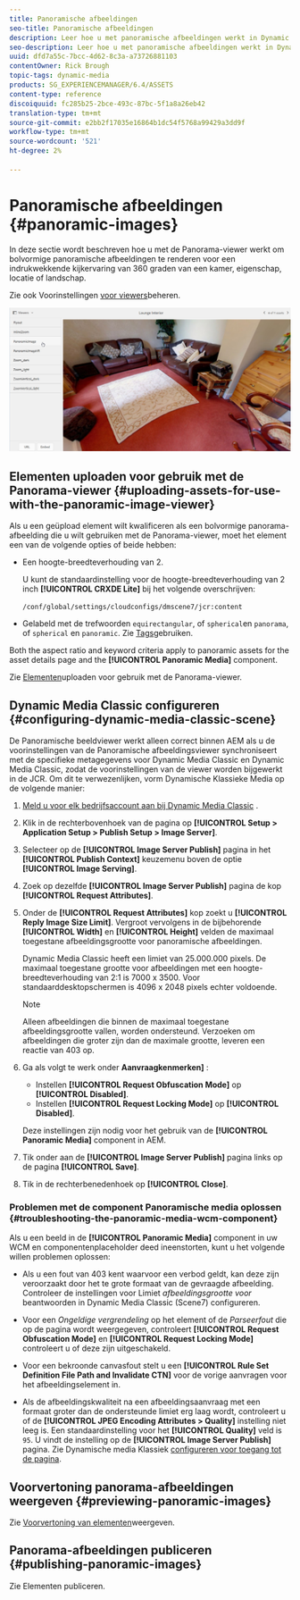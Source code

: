 ```yaml
---
title: Panoramische afbeeldingen
seo-title: Panoramische afbeeldingen
description: Leer hoe u met panoramische afbeeldingen werkt in Dynamic Media.
seo-description: Leer hoe u met panoramische afbeeldingen werkt in Dynamic Media.
uuid: dfd7a55c-7bcc-4d62-8c3a-a73726881103
contentOwner: Rick Brough
topic-tags: dynamic-media
products: SG_EXPERIENCEMANAGER/6.4/ASSETS
content-type: reference
discoiquuid: fc285b25-2bce-493c-87bc-5f1a8a26eb42
translation-type: tm+mt
source-git-commit: e2bb2f17035e16864b1dc54f5768a99429a3dd9f
workflow-type: tm+mt
source-wordcount: '521'
ht-degree: 2%

---
```



# Panoramische afbeeldingen {#panoramic-images}

In deze sectie wordt beschreven hoe u met de Panorama-viewer werkt om bolvormige panoramische afbeeldingen te renderen voor een indrukwekkende kijkervaring van 360 graden van een kamer, eigenschap, locatie of landschap.

Zie ook Voorinstellingen [voor viewers](managing-viewer-presets.md)beheren.

![panoramic-image2](assets/panoramic-image2.png)

## Elementen uploaden voor gebruik met de Panorama-viewer {#uploading-assets-for-use-with-the-panoramic-image-viewer}

Als u een geüpload element wilt kwalificeren als een bolvormige panorama-afbeelding die u wilt gebruiken met de Panorama-viewer, moet het element een van de volgende opties of beide hebben:

* Een hoogte-breedteverhouding van 2.

   U kunt de standaardinstelling voor de hoogte-breedteverhouding van 2 inch **[!UICONTROL CRXDE Lite]** bij het volgende overschrijven:

   `/conf/global/settings/cloudconfigs/dmscene7/jcr:content`

* Gelabeld met de trefwoorden `equirectangular`, of `spherical`en `panorama`, of `spherical` en `panoramic`. Zie [Tags](/help/sites-authoring/tags.md)gebruiken.

Both the aspect ratio and keyword criteria apply to panoramic assets for the asset details page and the **[!UICONTROL Panoramic Media]** component.

Zie [Elementen](managing-assets-touch-ui.md#uploading-assets)uploaden voor gebruik met de Panorama-viewer.

## Dynamic Media Classic configureren {#configuring-dynamic-media-classic-scene}

De Panoramische beeldviewer werkt alleen correct binnen AEM als u de voorinstellingen van de Panoramische afbeeldingsviewer synchroniseert met de specifieke metagegevens voor Dynamic Media Classic en Dynamic Media Classic, zodat de voorinstellingen van de viewer worden bijgewerkt in de JCR. Om dit te verwezenlijken, vorm Dynamische Klassieke Media op de volgende manier:

1. [Meld u voor elk bedrijfsaccount aan bij Dynamic Media Classic](https://www.adobe.com/marketing-cloud/experience-manager/scene7-login.html) .

1. Klik in de rechterbovenhoek van de pagina op **[!UICONTROL Setup > Application Setup > Publish Setup > Image Server]**.
1. Selecteer op de **[!UICONTROL Image Server Publish]** pagina in het **[!UICONTROL Publish Context]** keuzemenu boven de optie **[!UICONTROL Image Serving]**.

1. Zoek op dezelfde **[!UICONTROL Image Server Publish]** pagina de kop **[!UICONTROL Request Attributes]**.
1. Onder de **[!UICONTROL Request Attributes]** kop zoekt u **[!UICONTROL Reply Image Size Limit]**. Vergroot vervolgens in de bijbehorende **[!UICONTROL Width]** en **[!UICONTROL Height]** velden de maximaal toegestane afbeeldingsgrootte voor panoramische afbeeldingen.

   Dynamic Media Classic heeft een limiet van 25.000.000 pixels. De maximaal toegestane grootte voor afbeeldingen met een hoogte-breedteverhouding van 2:1 is 7000 x 3500. Voor standaarddesktopschermen is 4096 x 2048 pixels echter voldoende.

   >[!NOTE]
   >
   >Alleen afbeeldingen die binnen de maximaal toegestane afbeeldingsgrootte vallen, worden ondersteund. Verzoeken om afbeeldingen die groter zijn dan de maximale grootte, leveren een reactie van 403 op.

1. Ga als volgt te werk onder **Aanvraagkenmerken]** :

   * Instellen **[!UICONTROL Request Obfuscation Mode]** op **[!UICONTROL Disabled]**.
   * Instellen **[!UICONTROL Request Locking Mode]** op **[!UICONTROL Disabled]**.

   Deze instellingen zijn nodig voor het gebruik van de **[!UICONTROL Panoramic Media]** component in AEM.

1. Tik onder aan de **[!UICONTROL Image Server Publish]** pagina links op de pagina **[!UICONTROL Save]**.

1. Tik in de rechterbenedenhoek op **[!UICONTROL Close]**.

### Problemen met de component Panoramische media oplossen {#troubleshooting-the-panoramic-media-wcm-component}

Als u een beeld in de **[!UICONTROL Panoramic Media]** component in uw WCM en componentenplaceholder deed ineenstorten, kunt u het volgende willen problemen oplossen:

* Als u een fout van 403 kent waarvoor een verbod geldt, kan deze zijn veroorzaakt door het te grote formaat van de gevraagde afbeelding. Controleer de instellingen voor Limiet *afbeeldingsgrootte voor* beantwoorden in Dynamic Media Classic (Scene7) [](#configuring-dynamic-media-classic-scene)configureren.

* Voor een *Ongeldige vergrendeling* op het element of de *Parseerfout* die op de pagina wordt weergegeven, controleert **[!UICONTROL Request Obfuscation Mode]** en **[!UICONTROL Request Locking Mode]** controleert u of deze zijn uitgeschakeld.
* Voor een bekroonde canvasfout stelt u een **[!UICONTROL Rule Set Definition File Path and Invalidate CTN]** voor de vorige aanvragen voor het afbeeldingselement in.
* Als de afbeeldingskwaliteit na een afbeeldingsaanvraag met een formaat groter dan de ondersteunde limiet erg laag wordt, controleert u of de **[!UICONTROL JPEG Encoding Attributes > Quality]** instelling niet leeg is. Een standaardinstelling voor het **[!UICONTROL Quality]** veld is `95`. U vindt de instelling op de **[!UICONTROL Image Server Publish]** pagina. Zie Dynamische media Klassiek [configureren voor toegang tot de pagina](#configuring-dynamic-media-classic-scene).

## Voorvertoning panorama-afbeeldingen weergeven {#previewing-panoramic-images}

Zie [Voorvertoning van elementen](previewing-assets.md)weergeven.

## Panorama-afbeeldingen publiceren {#publishing-panoramic-images}

Zie Elementen [](publishing-dynamicmedia-assets.md)publiceren.
